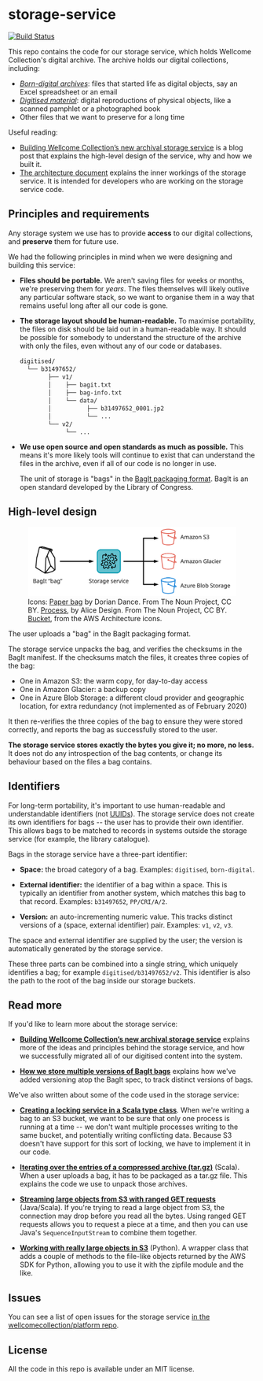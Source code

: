 # storage-service

[![Build Status](https://travis-ci.org/wellcomecollection/storage-service.svg?branch=master)](https://travis-ci.org/wellcomecollection/storage-service)

This repo contains the code for our storage service, which holds Wellcome Collection's digital archive.
The archive holds our digital collections, including:

-   [*Born-digital archives*](https://en.wikipedia.org/wiki/Born-digital): files that started life as digital objects, say an Excel spreadsheet or an email
-   [*Digitised material*](https://en.wikipedia.org/wiki/Digitization): digital reproductions of physical objects, like a scanned pamphlet or a photographed book
-   Other files that we want to preserve for a long time

Useful reading:

-   [Building Wellcome Collection’s new archival storage service](https://stacks.wellcomecollection.org/building-wellcome-collections-new-archival-storage-service-3f68ff21927e) is a blog post that explains the high-level design of the service, why and how we built it.
-   [The architecture document](docs/architecture.md) explains the inner workings of the storage service.
    It is intended for developers who are working on the storage service code.



## Principles and requirements

Any storage system we use has to provide **access** to our digital collections, and **preserve** them for future use.

We had the following principles in mind when we were designing and building this service:

-   **Files should be portable.**
    We aren't saving files for weeks or months, we're preserving them for *years*.
    The files themselves will likely outlive any particular software stack, so we want to organise them in a way that remains useful long after all our code is gone.

-   **The storage layout should be human-readable.**
    To maximise portability, the files on disk should be laid out in a human-readable way.
    It should be possible for somebody to understand the structure of the archive with only the files, even without any of our code or databases.

    ```
    digitised/
      └── b31497652/
            ├── v1/
            │    ├── bagit.txt
            │    ├── bag-info.txt
            │    └── data/
            │          ├── b31497652_0001.jp2
            │          └── ...
            └── v2/
                 └── ...
    ```

-   **We use open source and open standards as much as possible.**
    This means it's more likely tools will continue to exist that can understand the files in the archive, even if all of our code is no longer in use.

    The unit of storage is "bags" in the [BagIt packaging format](https://tools.ietf.org/html/rfc8493).
    BagIt is an open standard developed by the Library of Congress.



## High-level design

<figure>
  <img src="high_level_design.svg">
  <figcaption>
    Icons:
    <a href="https://thenounproject.com/term/paper-bag/28579/">Paper bag</a> by Dorian Dance. From The Noun Project, CC BY.
    <a href="https://thenounproject.com/term/process/2473979/">Process</a>, by Alice Design. From The Noun Project, CC BY.
    <a href="https://aws.amazon.com/architecture/icons/">Bucket</a>, from the AWS Architecture icons.
  </figcaption>
</figure>

The user uploads a "bag" in the BagIt packaging format.

The storage service unpacks the bag, and verifies the checksums in the BagIt manifest.
If the checksums match the files, it creates three copies of the bag:

*   One in Amazon S3: the warm copy, for day-to-day access
*   One in Amazon Glacier: a backup copy
*   One in Azure Blob Storage: a different cloud provider and geographic location, for extra redundancy (not implemented as of February 2020)

It then re-verifies the three copies of the bag to ensure they were stored correctly, and reports the bag as successfully stored to the user.

**The storage service stores exactly the bytes you give it; no more, no less.**
It does not do any introspection of the bag contents, or change its behaviour based on the files a bag contains.



## Identifiers

For long-term portability, it's important to use human-readable and understandable identifiers (not [UUIDs](https://en.wikipedia.org/wiki/Universally_unique_identifier)).
The storage service does not create its own identifiers for bags -- the user has to provide their own identifier.
This allows bags to be matched to records in systems outside the storage service (for example, the library catalogue).

Bags in the storage service have a three-part identifier:

*   **Space:** the broad category of a bag.
    Examples: `digitised`, `born-digital`.

*   **External identifier:** the identifier of a bag within a space.
    This is typically an identifier from another system, which matches this bag to that record.
    Examples: `b31497652`, `PP/CRI/A/2`.

*   **Version:** an auto-incrementing numeric value.
    This tracks distinct versions of a (space, external identifier) pair.
    Examples: `v1`, `v2`, `v3`.

The space and external identifier are supplied by the user; the version is automatically generated by the storage service.

These three parts can be combined into a single string, which uniquely identifies a bag; for example `digitised/b31497652/v2`.
This identifier is also the path to the root of the bag inside our storage buckets.



## Read more

If you'd like to learn more about the storage service:

-   [**Building Wellcome Collection’s new archival storage service**](https://stacks.wellcomecollection.org/building-wellcome-collections-new-archival-storage-service-3f68ff21927e) explains more of the ideas and principles behind the storage service, and how we successfully migrated all of our digitised content into the system.

-   [**How we store multiple versions of BagIt bags**](https://stacks.wellcomecollection.org/how-we-store-multiple-versions-of-bagit-bags-e68499815184) explains how we've added versioning atop the BagIt spec, to track distinct versions of bags.

We've also written about some of the code used in the storage service:

-   [**Creating a locking service in a Scala type class**](https://alexwlchan.net/2019/05/creating-a-locking-service-in-a-scala-type-class/).
    When we're writing a bag to an S3 bucket, we want to be sure that only one process is running at a time -- we don't want multiple processes writing to the same bucket, and potentially writing conflicting data.
    Because S3 doesn't have support for this sort of locking, we have to implement it in our code.

-   [**Iterating over the entries of a compressed archive (tar.gz)**](https://alexwlchan.net/2019/09/unpacking-compressed-archives-in-scala/) (Scala).
    When a user uploads a bag, it has to be packaged as a tar.gz file.
    This explains the code we use to unpack those archives.

-   [**Streaming large objects from S3 with ranged GET requests**](https://alexwlchan.net/2019/09/streaming-large-s3-objects/) (Java/Scala).
    If you're trying to read a large object from S3, the connection may drop before you read all the bytes.
    Using ranged GET requests allows you to request a piece at a time, and then you can use Java's `SequenceInputStream` to combine them together.

-   [**Working with really large objects in S3**](https://alexwlchan.net/2019/02/working-with-large-s3-objects/) (Python).
    A wrapper class that adds a couple of methods to the file-like objects returned by the AWS SDK for Python, allowing you to use it with the zipfile module and the like.



## Issues

You can see a list of open issues for the storage service [in the wellcomecollection/platform repo](https://github.com/wellcomecollection/platform/issues?q=is%3Aissue%20is%3Aopen%20label%3A%22%F0%9F%93%A6%20Storage%20service%22).



## License

All the code in this repo is available under an MIT license.
